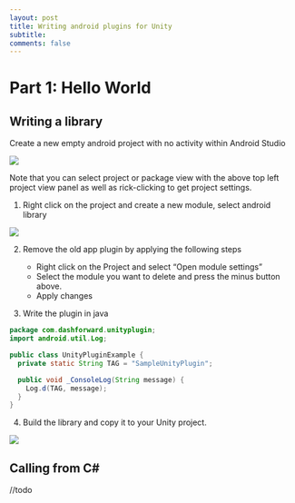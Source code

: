 ```yaml
---
layout: post
title: Writing android plugins for Unity
subtitle: 
comments: false
---
```


# Part 1: Hello World

## Writing a library

Create a new empty android project with no activity within Android Studio

<img src="{{site.baseurl}}/assets/img/writing-android-plugin-001.png">

Note that you can select project or package view with the above top left project view panel as well as rick-clicking to get project settings.

1) Right click on the project and create a new module, select android library

<img src="{{site.baseurl}}/assets/img/writing-android-plugin-002.png">

2) Remove the old app plugin by applying the following steps

    * Right click on the Project and select “Open module settings”
    * Select the module you want to delete and press the minus button above.
    * Apply changes

3) Write the plugin in java

```java
package com.dashforward.unityplugin;
import android.util.Log;

public class UnityPluginExample {
  private static String TAG = "SampleUnityPlugin";

  public void _ConsoleLog(String message) {
    Log.d(TAG, message);
  }
}
```

4) Build the library and copy it to your Unity project.

<img src="{{site.baseurl}}/assets/img/writing-android-plugin-003.png">


## Calling from C#

//todo
